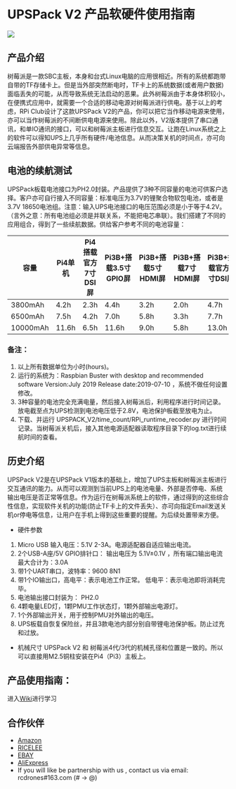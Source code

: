 ﻿# UPSPack V2 产品软硬件使用指南

![](https://github.com/rcdrones/UPSPACK_V2/raw/master/images/ups.JPG)

## 产品介绍
树莓派是一款SBC主板，本身和台式Linux电脑的应用很相近。所有的系统都跑带自带的TF存储卡上。但是当外部突然断电时，TF卡上的系统数据(或者用户数据)面临丢失的可能，从而导致系统无法启动的恶果。此外树莓派由于本身体积较小，在便携式应用中，就需要一个合适的移动电源对树莓派进行供电。基于以上的考虑，RPi Club设计了这款UPSPack V2的产品，你可以把它当作移动电源来使用，亦可以当作树莓派的不间断供电电源来使用。除此以外，V2版本提供了串口通讯，和单IO通讯的接口，可以和树莓派主板进行信息交互。让跑在Linux系统之上的软件可以得知UPS上几乎所有硬件/电池信息。从而决策关机的时间点，亦可向云端报告外部供电异常等信息。

## 电池的续航测试
UPSPack板载电池接口为PH2.0封装。产品提供了3种不同容量的电池可供客户选择。客户亦可自行接入不同容量：标准电压为3.7V的锂聚合物软包电池，或者是3.7V 18650电池组。注意：输入UPS电池接口的电压范围必须是小于等于4.2V。（言外之意：所有电池组必须是并联关系，不能把电芯串联）。我们搭建了不同的应用组合，得到了一些续航数据。供给客户参考不同的电池容量：


|  容量  |   Pi4单机  |  Pi4搭载官方7寸DSI屏  |  Pi3B+搭载3.5寸GPIO屏  |  Pi3B+搭载5寸HDMI屏  |  Pi3B+搭载7寸HDMI屏  |  Pi3B+搭载官方7寸DSI屏  |
|--------|------------|-----------------------|------------------------|----------------------|----------------------|-------------------------|
|3800mAh |  4.2h     |      2.3h              |   4.4h                |     3.2h             |          2.0h         |        4.7h             |
|6500mAh |   7.5h     |  4.2h                 |   7.0h                 |     5.8h             |          3.3h       |        7.7h              |
|10000mAh |   11.6h      |  6.5h                |   11.6h                 |     9.0h              |          5.8h         |        13.0h             |
### 备注：
1. 以上所有数据单位为小时(hours)。
2. 运行的系统为：Raspbian Buster with desktop and recommended software Version:July 2019 Release date:2019-07-10 ，系统不做任何设置修改。
3. 3种容量的电池完全充满电量，然后接入树莓派后，利用程序进行时间记录。放电截至点为UPS检测到电池电压低于2.8V，电池保护板截至放电为止。 
4. 下载、并运行 UPSPACK_V2/time_count/RPi_runtime_recoder.py 进行时间记录。当树莓派关机后，接入其他电源适配器读取程序目录下的log.txt进行续航时间的查看。


## 历史介绍
UPSPack V2是在UPSPack V1版本的基础上，增加了UPS主板和树莓派主板进行交互通讯的能力。从而可以观测到当前UPS上的电池电量、外部是否停电、系统输出电压是否正常等信息。作为运行在树莓派系统上的软件，通过得到的这些综合性信息，实现软件关机的功能(防止TF卡上的文件丢失）、亦可向指定Email发送关机or停电等信息，让用户在手机上得到这些重要的提醒。为后续处置带来方便。

* 硬件参数
1. Micro USB 输入电压：5.1V 2-3A。电源适配器自适应输出电流。
2. 2个USB-A座/5V GPIO排针口： 输出电压为 5.1V±0.1V  ，所有端口输出电流最大合计为：3.0A 
3. 带1个UART串口，波特率：9600 8N1
4. 带1个IO输出口，高电平：表示电池工作正常。 低电平：表示电池即将消耗完毕。
5. 电池输出接口封装为： PH2.0
6. 4颗电量LED灯，1颗PMU工作状态灯，1颗外部输出电源灯。
7. 1个外部输出开关，用于控制PMU对外输出的电压。
8. UPS板载自恢复保险丝，并且3款电池内部分别自带锂电池保护板。防止过充和过放。 


* 机械尺寸
UPSPack V2 和 树莓派4代/3代的机械孔径和位置是一致的。所以可以直接用M2.5铜柱安装在Pi4（Pi3）主板上。


## 产品使用指南：
进入[Wiki](https://github.com/rcdrones/upspack_v2/wiki)进行学习


## 合作伙伴
* [Amazon](https://www.amazon.com/MakerFocus-Raspberry-Standard-Expansion-Cellphone/dp/B01LAEX7J0)
* [RICELEE](https://ricelee.com/product/raspberry-pi-ups-lithium-battery-expansion-board)
* [EBAY](https://www.ebay.com/itm/UPS-Raspberry-Pi-Lithium-Battery-Expansion-Board-with-3800mAh-Lithium-Battery-/173685870116?_trksid=p2385738.m4383.l4275.c10)
* [AliExpress](https://www.aliexpress.com/item/UPS-Lithium-Battery-Expansion-Board-with-3800mAh-Lithium-Battery-for-Raspberry-Pi-Durable/32990788550.html)
* If you will like be partnership with us , contact us via email: rcdrones#163.com (# -> @)

